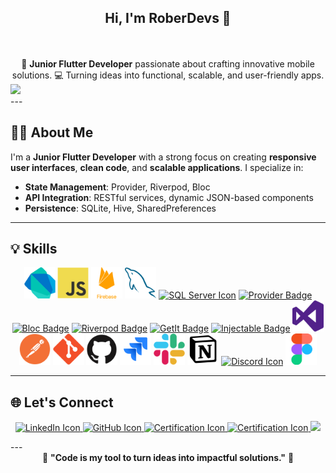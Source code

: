 <div align="center">
  <h2>Hi, I'm RoberDevs 👋</h2>
  <br><br>
  🚀 <strong>Junior Flutter Developer</strong> passionate about crafting innovative mobile solutions.  
  💻 Turning ideas into functional, scalable, and user-friendly apps.


</div>
<div>
  <img src="https://komarev.com/ghpvc/?username=Robertopoemape&label=Profile%20views&color=0e75b6&style=flat" />
</div>
---

## 👨‍💻 About Me
I'm a **Junior Flutter Developer** with a strong focus on creating **responsive user interfaces**, **clean code**, and **scalable applications**. I specialize in:

- **State Management**: Provider, Riverpod, Bloc  
- **API Integration**: RESTful services, dynamic JSON-based components  
- **Persistence**: SQLite, Hive, SharedPreferences  

---

## 💡 Skills
<p align="center">
  <a href="https://dart.dev/" target="_blank"><img src="https://raw.githubusercontent.com/devicons/devicon/master/icons/dart/dart-original.svg" alt="Dart Icon" width="50" /></a>
  <a href="https://developer.mozilla.org/en-US/docs/Web/JavaScript" target="_blank"><img src="https://raw.githubusercontent.com/devicons/devicon/master/icons/javascript/javascript-original.svg" alt="JavaScript Icon" width="50" /></a>
  <a href="https://firebase.google.com/" target="_blank"><img src="https://raw.githubusercontent.com/devicons/devicon/master/icons/firebase/firebase-plain-wordmark.svg" alt="Firebase Icon" width="50" /></a>
  <a href="https://www.mysql.com/" target="_blank"><img src="https://raw.githubusercontent.com/devicons/devicon/master/icons/mysql/mysql-original.svg" alt="MySQL Icon" width="50" /></a>
  <a href="https://www.microsoft.com/en-us/sql-server" target="_blank"><img src="https://upload.wikimedia.org/wikipedia/commons/8/87/Sql_data_base_with_logo.png" alt="SQL Server Icon" width="50" /></a>
  <a href="https://pub.dev/packages/provider" target="_blank"><img src="https://img.shields.io/badge/State%20Management-Provider-blue?style=for-the-badge" alt="Provider Badge"/></a>
  <a href="https://bloclibrary.dev/" target="_blank"><img src="https://img.shields.io/badge/State%20Management-Bloc-orange?style=for-the-badge" alt="Bloc Badge"/></a>
  <a href="https://riverpod.dev/" target="_blank"><img src="https://img.shields.io/badge/State%20Management-Riverpod-green?style=for-the-badge" alt="Riverpod Badge"/></a>
  <a href="https://pub.dev/packages/get_it" target="_blank"><img src="https://img.shields.io/badge/Dependency%20Injection-GetIt-blue?style=for-the-badge" alt="GetIt Badge"/></a>
  <a href="https://pub.dev/packages/injectable" target="_blank"><img src="https://img.shields.io/badge/Dependency%20Injection-Injectable-purple?style=for-the-badge" alt="Injectable Badge"/></a>
  <a href="https://code.visualstudio.com/" target="_blank"><img src="https://raw.githubusercontent.com/devicons/devicon/master/icons/visualstudio/visualstudio-plain.svg" alt="Visual Studio Code Icon" width="50" /></a>
  <a href="https://www.postman.com/" target="_blank"><img src="https://raw.githubusercontent.com/devicons/devicon/master/icons/postman/postman-original.svg" alt="Postman Icon" width="50" /></a>
  <a href="https://git-scm.com/" target="_blank"><img src="https://raw.githubusercontent.com/devicons/devicon/master/icons/git/git-original.svg" alt="Git Icon" width="50" /></a>
  <a href="https://github.com/" target="_blank"><img src="https://raw.githubusercontent.com/devicons/devicon/master/icons/github/github-original.svg" alt="GitHub Icon" width="50" /></a>
  <a href="https://www.atlassian.com/software" target="_blank"><img src="https://raw.githubusercontent.com/devicons/devicon/master/icons/jira/jira-original.svg" alt="Jira Icon" width="50" /></a>
  <a href="https://slack.com/" target="_blank"><img src="https://raw.githubusercontent.com/devicons/devicon/master/icons/slack/slack-original.svg" alt="Slack Icon" width="50" /></a>
  <a href="https://www.notion.so/" target="_blank"><img src="https://raw.githubusercontent.com/devicons/devicon/master/icons/notion/notion-original.svg" alt="Notion Icon" width="50" /></a>
  <a href="https://discord.com/" target="_blank"><img src="https://cdn.jsdelivr.net/npm/simple-icons@v5/icons/discord.svg" alt="Discord Icon" width="50" /></a>
  <a href="https://www.figma.com/" target="_blank"><img src="https://raw.githubusercontent.com/devicons/devicon/master/icons/figma/figma-original.svg" alt="Figma Icon" width="50" /></a>
</p>


---

## 🌐 Let's Connect
<p align="center">
  <a href="https://www.linkedin.com/in/roberto-poemape-b27109191/" target="_blank">
    <img src="https://img.icons8.com/ios-filled/50/000000/linkedin.png" alt="LinkedIn Icon"/>
  </a>
  <a href="https://github.com/Robertopoemape" target="_blank">
    <img src="https://img.icons8.com/ios-filled/50/000000/github.png" alt="GitHub Icon"/>
  </a>
  <a href="https://certificados.codeable.la/certificates/2024-PC18200012" target="_blank">
    <img src="https://img.icons8.com/ios-filled/50/000000/certificate.png" alt="Certification Icon"/>
  </a>
 <a href="https://robertopoemape.github.io/home.html" target="_blank">
    <img src="https://img.icons8.com/ios-filled/50/000000/certificate.png" alt="Certification Icon"/>
  </a>
  <a href="https://robertopoemape.github.io/home.html" target="_blank">
 <img src="https://img.icons8.com/ios-filled/50/000000/earth-globe.png"/>
  </a>
</p>
---
<div align="center">
  💬 <strong>"Code is my tool to turn ideas into impactful solutions."</strong> 🚀  
</div>
